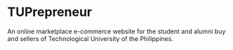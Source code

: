# TUPrepreneur

An online marketplace e-commerce website for the student and alumni buy and sellers of Technological University of the Philippines.
